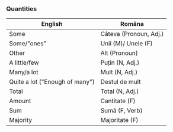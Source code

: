 ### Quantities

|English|Româna|
|-|-|
|Some|Câteva (Pronoun, Adj.)|
|Some/"ones"|Unii (M)/ Unele (F)|
|Other|Alt (Pronoun)
|A little/few|Puțin (N, Adj.)|
|Many/a lot|Mult (N, Adj.)|
|Quite a lot ("Enough of many")|Destul de mult|
|Total|Total (N, Adj.)|
|Amount|Cantitate (F)|
|Sum|Sumă (F, Verb)|
|Majority|Majoritate (F)|
